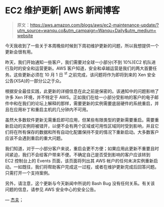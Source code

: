 # EC2 维护更新| AWS 新闻博客

> 原文：<https://aws.amazon.com/blogs/aws/ec2-maintenance-update/?utm_source=wanqu.co&utm_campaign=Wanqu+Daily&utm_medium=website>



今天我收到了一些关于本周晚些时候到下周初维护更新的问题，所以我想提供一个更新会很有用。

昨天，我们开始通知一些客户，我们需要对全球一小部分(不到 10%)EC2 机队进行及时的安全和运营更新。AWS 客户知道，安全和卓越运营是我们的两大首要任务。这些更新必须在 10 月 1 日 <sup>st</sup> 之前完成，该问题将作为即将到来的 Xen 安全公告(XSA)的一部分公之于众。

根据安全最佳实践，此更新的详细信息在此之前是保密的。该通知中的问题影响了许多 Xen 环境，并不特定于 AWS。正如我们在给一小部分受影响的客户的电子邮件中和在我们的论坛上解释的那样，需要更新的实例需要底层硬件的系统重启，并且在应用补丁和重启主机的几分钟内不可用。

虽然大多数软件更新无需重启即可应用，但某些有限类型的更新需要重启。需要重新启动的实例将被错开，以便不会有两个区域或可用性区域同时受到影响，并且它们将在所有保存的数据和所有自动化配置保持不变的情况下重新启动。大多数客户应该不会遇到重启的重大问题。

我们知道，对于一小部分客户来说，重启会更不方便；如果应用此更新不重要且时间紧迫，我们不会给客户带来不便。不确定自己是否受到影响的客户应该转到 EC2 控制台上的 Events 页面，该页面将列出其 AWS 帐户的任何未决实例重新启动。一如既往，我们将帮助客户完成这一过程，或者在维护更新完成后回答问题。只需打开一个支持案例。

另外，请注意，这个更新与今天新闻中所说的 Bash Bug 没有任何关系。有关该问题的信息，请参见 AWS 安全中心的安全公告。

— [杰夫](https://twitter.com/jeffbarr)；

